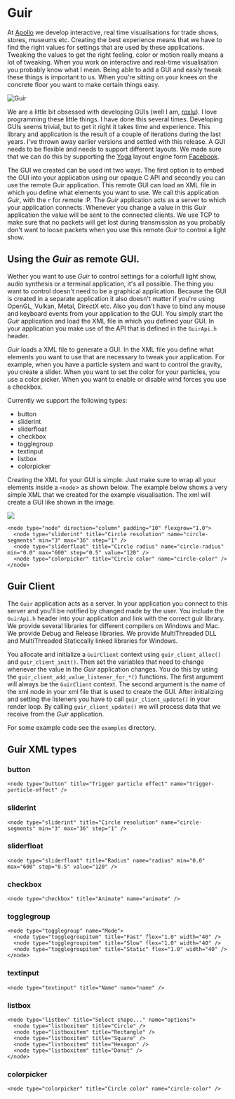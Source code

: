 Guir
====

At [Apollo](http://www.apollomedia.nl) we develop interactive, real
time visualisations for trade shows, stores, museums etc. Creating the
best experience means that we have to find the right values for
settings that are used by these applications. Tweaking the values to
get the right feeling, color or motion really means a lot of
tweaking. When you work on interactive and real-time visualisation you
probably know what I mean. Being able to add a GUI and easily tweak
these things is important to us. When you're sitting on your knees
on the concrete floor you want to make certain things easy. 

<img src="https://c2.staticflickr.com/4/3753/32881579024_0799d516ca_o.png" alt="Guir">

We are a little bit obsessed with developing GUIs (well I am,
[roxlu](http://www.roxlu.com)).  I love programming these little
things. I have done this several times. Developing GUIs seems
trivial, but to get it right it takes time and experience. This
library and application is the result of a couple of iterations during
the last years. I've thrown away earlier versions and settled with
this release.  A GUI needs to be flexible and needs to support
different layouts. We made sure that we can do this by supporting the
[Yoga](https://code.facebook.com/posts/1751945575131606/yoga-a-cross-platform-layout-engine/)
layout engine form [Facebook](https://www.facebook.com).

The GUI we created can be used int two ways. The first option is to
embed the GUI into your application using our opaque C API and
secondly you can use the remote Guir application.  This remote GUI can
load an XML file in which you define what elements you want to use. We
call this application _Guir_, with the `r` for *r*emote :P.  The
_Guir_ application acts as a server to which your application connects.
Whenever you change a value in this _Guir_ application
the value will be sent to the connected clients. We use TCP to make
sure that no packets will get lost during transmission as you probably
don't want to loose packets when you use this remote _Guir_ to control
a light show.

## Using the _Guir_ as remote GUI.

Wether you want to use _Guir_ to control settings for a colorfull
light show, audio synthesis or a terminal application, it's all
possible. The thing you want to control doesn't need to be a graphical
application. Because the GUI is created in a separate application it
also doesn't matter if you're using OpenGL, Vulkan, Metal, DirectX
etc. Also you don't have to bind any mouse and keyboard events from
your application to the GUI. You simply start the _Guir_ application
and load the XML file in which you defined your GUI. In your application
you make use of the API that is defined in the `GuirApi.h` header.

_Guir_ loads a XML file to generate a GUI. In the XML file you
define what elements you want to use that are necessary to tweak
your application. For example, when you have a particle system
and want to control the gravity, you create a slider.  When you
want to set the color for your particles, you use a color picker.
When you want to enable or disable wind forces you use a checkbox.

Currently we support the following types:

- button
- sliderint
- sliderfloat
- checkbox
- togglegroup
- textinput
- listbox
- colorpicker

Creating the XML for your GUI is simple. Just make sure to wrap all
your elements inside a `<node`> as shown below. The example below
shows a very simple XML that we created for the example visualisation.
The xml will create a GUI like shown in the image.

<img src="https://c1.staticflickr.com/3/2819/33553844351_a19c893347_o.png">

    <node type="node" direction="column" padding="10" flexgrow="1.0">
      <node type="sliderint" title="Circle resolution" name="circle-segments" min="3" max="36" step="1" />
      <node type="sliderfloat" title="Circle radius" name="circle-radius" min="0.0" max="600" step="0.5" value="120" />
      <node type="colorpicker" title="Circle color" name="circle-color" />
    </node>


## Guir Client

The `Guir` application acts as a server. In your application you
connect to this server and you'll be notified by changed made by the
user. You include the `GuirApi.h` header into your application and
link with the correct guir library. We provide several libraries for
different compilers on Windows and Mac. We provide Debug and Release
libraries. We provide MultiThreaded DLL and MultiThreaded Staticcally
linked libraries for Windows.

You allocate and initialize a `GuirClient` context using
`guir_client_alloc()` and `guir_client_init()`. Then set the variables
that need to change whenever the value in the _Guir_ application changes.
You do this by using the `guir_client_add_value_listener_for_*()` functions.
The first argument will always be the `GuirClient` context. The second
argument is the name of the xml node in your xml file that is used to
create the GUI. After initializing and setting the listeners you
have to call `guir_client_update()` in your render loop. By calling
`guir_client_update()` we will process data that we receive from
the _Guir_ application.

For some example code see the `examples` directory. 

## Guir XML types

### button

    <node type="button" title="Trigger particle effect" name="trigger-particle-effect" />

### sliderint

    <node type="sliderint" title="Circle resolution" name="circle-segments" min="3" max="36" step="1" />

### sliderfloat

    <node type="sliderfloat" title="Radius" name="radius" min="0.0" max="600" step="0.5" value="120" />

### checkbox

    <node type="checkbox" title="Animate" name="animate" />

### togglegroup

    <node type="togglegroup" name="Mode">
      <node type="togglegroupitem" title="Fast" flex="1.0" width="40" />
      <node type="togglegroupitem" title="Slow" flex="1.0" width="40" />
      <node type="togglegroupitem" title="Static" flex="1.0" width="40" />
    </node>

### textinput

    <node type="textinput" title="Name" name="name" />

### listbox

    <node type="listbox" title="Select shape..." name="options">
      <node type="listboxitem" title="Circle" />
      <node type="listboxitem" title="Rectangle" />
      <node type="listboxitem" title="Square" />
      <node type="listboxitem" title="Hexagon" />
      <node type="listboxitem" title="Donut" />
    </node>


### colorpicker

    <node type="colorpicker" title="Circle color" name="circle-color" />



